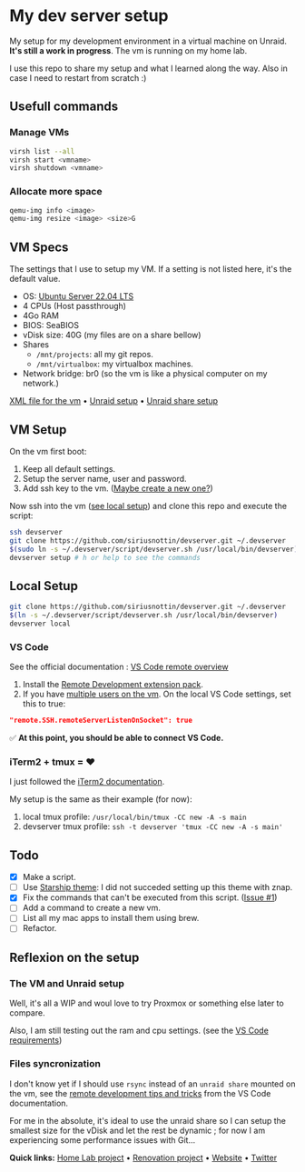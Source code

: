 # My dev server setup

My setup for my development environment in a virtual machine on Unraid. **It's still a work in progress**. The vm is running on my home lab.

I use this repo to share my setup and what I learned along the way. Also in case I need to restart from scratch :)

## Usefull commands

### Manage VMs

```bash
virsh list --all
virsh start <vmname>
virsh shutdown <vmname>
```

### Allocate more space

```bash
qemu-img info <image>
qemu-img resize <image> <size>G
```

## VM Specs

The settings that I use to setup my VM. If a setting is not listed here, it's the default value.

- OS: [Ubuntu Server 22.04 LTS](https://ubuntu.com/download/server)
- 4 CPUs (Host passthrough)
- 4Go RAM
- BIOS: SeaBIOS
- vDisk size: 40G (my files are on a share bellow)
- Shares
  - `/mnt/projects`: all my git repos.
  - `/mnt/virtualbox`: my virtualbox machines.
- Network bridge: br0 (so the vm is like a physical computer on my network.)

[XML file for the vm](/devserver_ubuntu.xml) • [Unraid setup]() • [Unraid share setup]()

## VM Setup

On the vm first boot:

1. Keep all default settings.
2. Setup the server name, user and password.
3. Add ssh key to the vm. ([Maybe create a new one?](https://code.visualstudio.com/docs/remote/troubleshooting#_improving-your-security-with-a-dedicated-key))

Now ssh into the vm ([see local setup](#local-hosts)) and clone this repo and execute the script:

```bash
ssh devserver
git clone https://github.com/siriusnottin/devserver.git ~/.devserver
$(sudo ln -s ~/.devserver/script/devserver.sh /usr/local/bin/devserver)
devserver setup # h or help to see the commands
```

## Local Setup

```bash
git clone https://github.com/siriusnottin/devserver.git ~/.devserver
$(ln -s ~/.devserver/script/devserver.sh /usr/local/bin/devserver)
devserver local
```

### VS Code

See the official documentation : [VS Code remote overview](https://code.visualstudio.com/docs/remote/remote-overview)

1. Install the [Remote Development extension pack](https://marketplace.visualstudio.com/items?itemName=ms-vscode-remote.vscode-remote-extensionpack).
2. If you have [multiple users on the vm](https://code.visualstudio.com/docs/remote/ssh#_ssh-host-setup). On the local VS Code settings, set this to true:

```json
"remote.SSH.remoteServerListenOnSocket": true
```

✅ **At this point, you should be able to connect VS Code.**

### iTerm2 + tmux = ❤️

I just followed the [iTerm2 documentation](https://iterm2.com/documentation-tmux-integration.html).

My setup is the same as their example (for now):

1. local tmux profile: `/usr/local/bin/tmux -CC new -A -s main`
2. devserver tmux profile: `ssh -t devserver 'tmux -CC new -A -s main'`

## Todo

- [X] Make a script.
- [ ] Use [Starship theme](https://github.com/starship/starship): I did not succeded setting up this theme with znap.
- [X] Fix the commands that can't be executed from this script. ([Issue #1](https://github.com/siriusnottin/devserver/issues/1))
- [ ] Add a command to create a new vm.
- [ ] List all my mac apps to install them using brew.
- [ ] Refactor.

## Reflexion on the setup

### The VM and Unraid setup

Well, it's all a WIP and woul love to try Proxmox or something else later to compare.

Also, I am still testing out the ram and cpu settings. (see the [VS Code requirements](https://code.visualstudio.com/docs/remote/ssh#_system-requirements))

### Files syncronization

I don't know yet if I should use `rsync` instead of an `unraid share` mounted on the vm, see the [remote development tips and tricks](https://code.visualstudio.com/docs/remote/troubleshooting#_using-rsync-to-maintain-a-local-copy-of-your-source-code) from the VS Code documentation.

For me in the absolute, it's ideal to use the unraid share so I can setup the smallest size for the vDisk and let the rest be dynamic ; for now I am experiencing some performance issues with Git…

**Quick links:** [Home Lab project](https://nottin.me/lab) • [Renovation project](https://siriusrenove.fr) • [Website](https://nottin.me) • [Twitter](https://twitter.com/siriusnottin)
